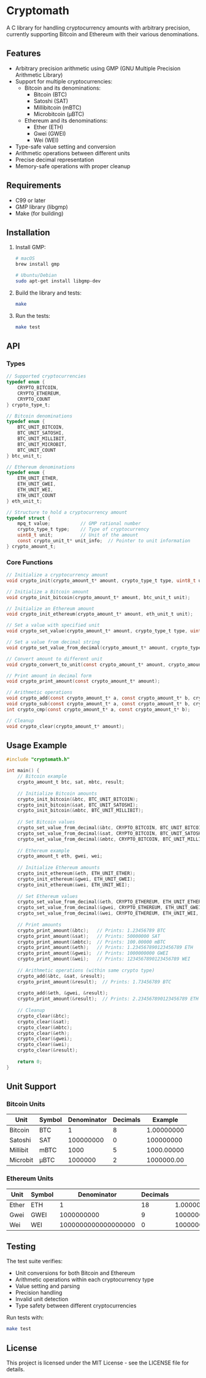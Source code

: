 # Cryptomath

A C library for handling cryptocurrency amounts with arbitrary precision, currently supporting Bitcoin and Ethereum with their various denominations.

## Features

- Arbitrary precision arithmetic using GMP (GNU Multiple Precision Arithmetic Library)
- Support for multiple cryptocurrencies:
  - Bitcoin and its denominations:
    - Bitcoin (BTC)
    - Satoshi (SAT)
    - Millibitcoin (mBTC)
    - Microbitcoin (μBTC)
  - Ethereum and its denominations:
    - Ether (ETH)
    - Gwei (GWEI)
    - Wei (WEI)
- Type-safe value setting and conversion
- Arithmetic operations between different units
- Precise decimal representation
- Memory-safe operations with proper cleanup

## Requirements

- C99 or later
- GMP library (libgmp)
- Make (for building)

## Installation

1. Install GMP:
   ```bash
   # macOS
   brew install gmp
   
   # Ubuntu/Debian
   sudo apt-get install libgmp-dev
   ```

2. Build the library and tests:
   ```bash
   make
   ```

3. Run the tests:
   ```bash
   make test
   ```

## API

### Types

```c
// Supported cryptocurrencies
typedef enum {
    CRYPTO_BITCOIN,
    CRYPTO_ETHEREUM,
    CRYPTO_COUNT
} crypto_type_t;

// Bitcoin denominations
typedef enum {
    BTC_UNIT_BITCOIN,
    BTC_UNIT_SATOSHI,
    BTC_UNIT_MILLIBIT,
    BTC_UNIT_MICROBIT,
    BTC_UNIT_COUNT
} btc_unit_t;

// Ethereum denominations
typedef enum {
    ETH_UNIT_ETHER,
    ETH_UNIT_GWEI,
    ETH_UNIT_WEI,
    ETH_UNIT_COUNT
} eth_unit_t;

// Structure to hold a cryptocurrency amount
typedef struct {
    mpq_t value;           // GMP rational number
    crypto_type_t type;    // Type of cryptocurrency
    uint8_t unit;          // Unit of the amount
    const crypto_unit_t* unit_info;  // Pointer to unit information
} crypto_amount_t;
```

### Core Functions

```c
// Initialize a cryptocurrency amount
void crypto_init(crypto_amount_t* amount, crypto_type_t type, uint8_t unit);

// Initialize a Bitcoin amount
void crypto_init_bitcoin(crypto_amount_t* amount, btc_unit_t unit);

// Initialize an Ethereum amount
void crypto_init_ethereum(crypto_amount_t* amount, eth_unit_t unit);

// Set a value with specified unit
void crypto_set_value(crypto_amount_t* amount, crypto_type_t type, uint8_t unit, uint64_t whole, uint64_t fraction);

// Set a value from decimal string
void crypto_set_value_from_decimal(crypto_amount_t* amount, crypto_type_t type, uint8_t unit, const char* decimal_str);

// Convert amount to different unit
void crypto_convert_to_unit(const crypto_amount_t* amount, crypto_amount_t* result, uint8_t target_unit);

// Print amount in decimal form
void crypto_print_amount(const crypto_amount_t* amount);

// Arithmetic operations
void crypto_add(const crypto_amount_t* a, const crypto_amount_t* b, crypto_amount_t* result);
void crypto_sub(const crypto_amount_t* a, const crypto_amount_t* b, crypto_amount_t* result);
int crypto_cmp(const crypto_amount_t* a, const crypto_amount_t* b);

// Cleanup
void crypto_clear(crypto_amount_t* amount);
```

## Usage Example

```c
#include "cryptomath.h"

int main() {
    // Bitcoin example
    crypto_amount_t btc, sat, mbtc, result;
    
    // Initialize Bitcoin amounts
    crypto_init_bitcoin(&btc, BTC_UNIT_BITCOIN);
    crypto_init_bitcoin(&sat, BTC_UNIT_SATOSHI);
    crypto_init_bitcoin(&mbtc, BTC_UNIT_MILLIBIT);
    
    // Set Bitcoin values
    crypto_set_value_from_decimal(&btc, CRYPTO_BITCOIN, BTC_UNIT_BITCOIN, "1.23456789");    // 1.23456789 BTC
    crypto_set_value_from_decimal(&sat, CRYPTO_BITCOIN, BTC_UNIT_SATOSHI, "50000000");      // 0.5 BTC in satoshis
    crypto_set_value_from_decimal(&mbtc, CRYPTO_BITCOIN, BTC_UNIT_MILLIBIT, "100.00000");   // 0.1 BTC in millibits
    
    // Ethereum example
    crypto_amount_t eth, gwei, wei;
    
    // Initialize Ethereum amounts
    crypto_init_ethereum(&eth, ETH_UNIT_ETHER);
    crypto_init_ethereum(&gwei, ETH_UNIT_GWEI);
    crypto_init_ethereum(&wei, ETH_UNIT_WEI);
    
    // Set Ethereum values
    crypto_set_value_from_decimal(&eth, CRYPTO_ETHEREUM, ETH_UNIT_ETHER, "1.234567890123456789");  // 1.234567890123456789 ETH
    crypto_set_value_from_decimal(&gwei, CRYPTO_ETHEREUM, ETH_UNIT_GWEI, "1000000000");            // 1 ETH in gwei
    crypto_set_value_from_decimal(&wei, CRYPTO_ETHEREUM, ETH_UNIT_WEI, "1234567890123456789");     // 1.234567890123456789 ETH in wei
    
    // Print amounts
    crypto_print_amount(&btc);   // Prints: 1.23456789 BTC
    crypto_print_amount(&sat);   // Prints: 50000000 SAT
    crypto_print_amount(&mbtc);  // Prints: 100.00000 mBTC
    crypto_print_amount(&eth);   // Prints: 1.234567890123456789 ETH
    crypto_print_amount(&gwei);  // Prints: 1000000000 GWEI
    crypto_print_amount(&wei);   // Prints: 1234567890123456789 WEI
    
    // Arithmetic operations (within same crypto type)
    crypto_add(&btc, &sat, &result);
    crypto_print_amount(&result);  // Prints: 1.73456789 BTC
    
    crypto_add(&eth, &gwei, &result);
    crypto_print_amount(&result);  // Prints: 2.234567890123456789 ETH
    
    // Cleanup
    crypto_clear(&btc);
    crypto_clear(&sat);
    crypto_clear(&mbtc);
    crypto_clear(&eth);
    crypto_clear(&gwei);
    crypto_clear(&wei);
    crypto_clear(&result);
    
    return 0;
}
```

## Unit Support

### Bitcoin Units
| Unit      | Symbol | Denominator | Decimals | Example        |
|-----------|--------|-------------|----------|----------------|
| Bitcoin   | BTC    | 1           | 8        | 1.00000000     |
| Satoshi   | SAT    | 100000000   | 0        | 100000000      |
| Millibit  | mBTC   | 1000        | 5        | 1000.00000     |
| Microbit  | μBTC   | 1000000     | 2        | 1000000.00     |

### Ethereum Units
| Unit      | Symbol | Denominator | Decimals | Example                    |
|-----------|--------|-------------|----------|----------------------------|
| Ether     | ETH    | 1           | 18       | 1.000000000000000000      |
| Gwei      | GWEI   | 1000000000  | 9        | 1000000000.000000000      |
| Wei       | WEI    | 1000000000000000000 | 0 | 1000000000000000000      |

## Testing

The test suite verifies:
- Unit conversions for both Bitcoin and Ethereum
- Arithmetic operations within each cryptocurrency type
- Value setting and parsing
- Precision handling
- Invalid unit detection
- Type safety between different cryptocurrencies

Run tests with:
```bash
make test
```

## License

This project is licensed under the MIT License - see the LICENSE file for details.